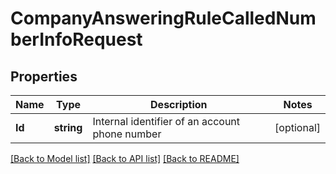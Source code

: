 # CompanyAnsweringRuleCalledNumberInfoRequest

## Properties
Name | Type | Description | Notes
------------ | ------------- | ------------- | -------------
**Id** | **string** | Internal identifier of an account phone number | [optional] 

[[Back to Model list]](../README.md#documentation-for-models) [[Back to API list]](../README.md#documentation-for-api-endpoints) [[Back to README]](../README.md)


